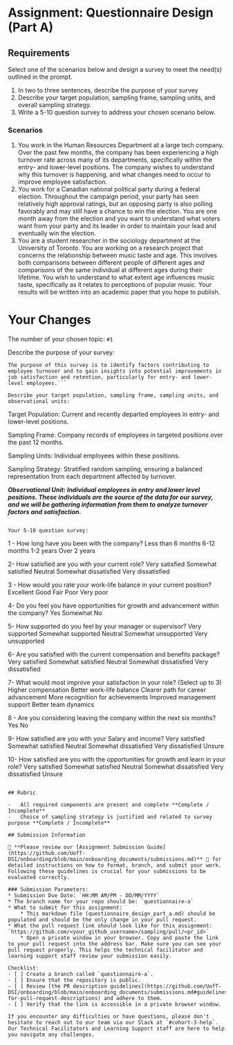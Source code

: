 # Assignment: Questionnaire Design (Part A)

## Requirements
Select one of the scenarios below and design a survey to meet the need(s) outlined in the prompt.

1.	In two to three sentences, describe the purpose of your survey
2.	Describe your target population, sampling frame, sampling units, and overall sampling strategy.
3.	Write a 5-10 question survey to address your chosen scenario below.


### Scenarios
1.	You work in the Human Resources Department at a large tech company. Over the past few months, the company has been experiencing a high turnover rate across many of its departments, specifically within the entry- and lower-level positions. The company wishes to understand why this turnover is happening, and what changes need to occur to improve employee satisfaction.
2.	You work for a Canadian national political party during a federal election. Throughout the campaign period, your party has seen relatively high approval ratings, but an opposing party is also polling favorably and may still have a chance to win the election. You are one month away from the election and you want to understand what voters want from your party and its leader in order to maintain your lead and eventually win the election.
3.	You are a student researcher in the sociology department at the University of Toronto. You are working on a research project that concerns the relationship between music taste and age. This involves both comparisons between different people of different ages and comparisons of the same individual at different ages during their lifetime. You wish to understand to what extent age influences music taste, specifically as it relates to perceptions of popular music. Your results will be written into an academic paper that you hope to publish.


# Your Changes

The number of your chosen topic: `#1`

Describe the purpose of your survey:
```
The purpose of this survey is to identify factors contributing to employee turnover and to gain insights into potential improvements in job satisfaction and retention, particularly for entry- and lower-level employees.```

Describe your target population, sampling frame, sampling units, and observational units:
```
Target Population: Current and recently departed employees in entry- and lower-level positions.

Sampling Frame: Company records of employees in targeted positions over the past 12 months.

Sampling Units: Individual employees within these positions.

Sampling Strategy: Stratified random sampling, ensuring a balanced representation from each department affected by turnover.

***Observational Unit: Individual employees in entry and lower level positions. These individuals are the source of the data for our survey, and we will be gathering information from them to analyze turnover factors and satisfaction.***
```

Your 5-10 question survey:
```
1 - How long have you been with the company?
Less than 6 months
6-12 months
1-2 years
Over 2 years

2- How satisfied are you with your current role?
Very satisfied
Somewhat satisfied
Neutral
Somewhat dissatisfied
Very dissatisfied

3 - How would you rate your work-life balance in your current position?
Excellent
Good
Fair
Poor
Very poor

4- Do you feel you have opportunities for growth and advancement within the company?
Yes
Somewhat
No

5- How supported do you feel by your manager or supervisor?
Very supported
Somewhat supported
Neutral
Somewhat unsupported
Very unsupported

6- Are you satisfied with the current compensation and benefits package?
Very satisfied
Somewhat satisfied
Neutral
Somewhat dissatisfied
Very dissatisfied

7- What would most improve your satisfaction in your role? (Select up to 3)
Higher compensation
Better work-life balance
Clearer path for career advancement
More recognition for achievements
Improved management support
Better team dynamics


8 - Are you considering leaving the company within the next six months?
Yes
No

9- How satisfied are you with your Salary and income?
Very satisfied
Somewhat satisfied
Neutral
Somewhat dissatisfied
Very dissatisfied
Unsure

10- How satisfied are you with the opportunities for growth and learn in your role?
Very satisfied
Somewhat satisfied
Neutral
Somewhat dissatisfied
Very dissatisfied
Unsure
```

## Rubric

-	All required components are present and complete **Complete / Incomplete**
-	Choice of sampling strategy is justified and related to survey purpose **Complete / Incomplete**

## Submission Information

🚨 **Please review our [Assignment Submission Guide](https://github.com/UofT-DSI/onboarding/blob/main/onboarding_documents/submissions.md)** 🚨 for detailed instructions on how to format, branch, and submit your work. Following these guidelines is crucial for your submissions to be evaluated correctly.

### Submission Parameters:
* Submission Due Date: `HH:MM AM/PM - DD/MM/YYYY`
* The branch name for your repo should be: `questionnaire-a`
* What to submit for this assignment:
    * This markdown file (questionnaire_design_part_a.md) should be populated and should be the only change in your pull request.
* What the pull request link should look like for this assignment: `https://github.com/<your_github_username>/sampling/pull/<pr_id>`
    * Open a private window in your browser. Copy and paste the link to your pull request into the address bar. Make sure you can see your pull request properly. This helps the technical facilitator and learning support staff review your submission easily.

Checklist:
- [ ] Create a branch called `questionnaire-a`.
- [ ] Ensure that the repository is public.
- [ ] Review [the PR description guidelines](https://github.com/UofT-DSI/onboarding/blob/main/onboarding_documents/submissions.md#guidelines-for-pull-request-descriptions) and adhere to them.
- [ ] Verify that the link is accessible in a private browser window.

If you encounter any difficulties or have questions, please don't hesitate to reach out to our team via our Slack at `#cohort-3-help`. Our Technical Facilitators and Learning Support staff are here to help you navigate any challenges.
